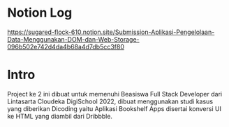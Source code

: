 # Notion Log

https://sugared-flock-610.notion.site/Submission-Aplikasi-Pengelolaan-Data-Menggunakan-DOM-dan-Web-Storage-096b502e742d4da4b68a4d7db5cc3f80

# Intro

Project ke 2 ini dibuat untuk memenuhi Beasiswa Full Stack Developer dari Lintasarta Cloudeka DigiSchool 2022, dibuat menggunakan studi kasus yang diberikan Dicoding yaitu Aplikasi Bookshelf Apps disertai konversi UI ke HTML yang diambil dari Dribbble.
